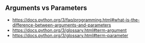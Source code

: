## Arguments vs Parameters

- https://docs.python.org/3/faq/programming.html#what-is-the-difference-between-arguments-and-parameters
- https://docs.python.org/3/glossary.html#term-argument
- https://docs.python.org/3/glossary.html#term-parameter
